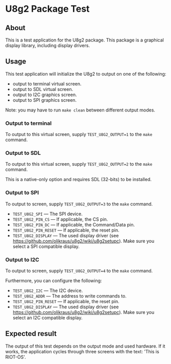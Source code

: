 # U8g2 Package Test

## About
This is a test application for the U8g2 package. This package is a graphical display library, including display drivers.

## Usage
This test application will initialize the U8g2 to output on one of the following:

* output to terminal virtual screen.
* output to SDL virtual screen.
* output to I2C graphics screen.
* output to SPI graphics screen.

Note: you may have to run `make clean` between different output modes.

### Output to terminal
To output to this virtual screen, supply `TEST_U8G2_OUTPUT=1` to the `make` command.

### Output to SDL
To output to this virtual screen, supply `TEST_U8G2_OUTPUT=2` to the `make` command.

This is a native-only option and requires SDL (32-bits) to be installed.

### Output to SPI
To output to screen, supply `TEST_U8G2_OUTPUT=3` to the `make` command.

* `TEST_U8G2_SPI` &mdash; The SPI device.
* `TEST_U8G2_PIN_CS` &mdash; If applicable, the CS pin.
* `TEST_U8G2_PIN_DC` &mdash; If applicable, the Command/Data pin.
* `TEST_U8G2_PIN_RESET` &mdash; If applicable, the reset pin.
* `TEST_U8G2_DISPLAY` &mdash; The used display driver (see https://github.com/olikraus/u8g2/wiki/u8g2setupc). Make sure you select a SPI compatible display.

### Output to I2C
To output to screen, supply `TEST_U8G2_OUTPUT=4` to the `make` command.

Furthermore, you can configure the following:

* `TEST_U8G2_I2C` &mdash; The I2C device.
* `TEST_U8G2_ADDR` &mdash; The address to write commands to.
* `TEST_U8G2_PIN_RESET` &mdash; If applicable, the reset pin.
* `TEST_U8G2_DISPLAY` &mdash; The used display driver (see https://github.com/olikraus/u8g2/wiki/u8g2setupc). Make sure you select an I2C compatible display.

## Expected result
The output of this test depends on the output mode and used hardware. If it works, the application cycles through three screens with the text: 'This is RIOT-OS'.
